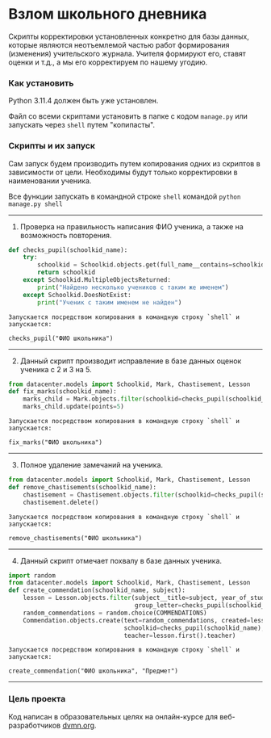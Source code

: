 # Взлом школьного дневника

Скрипты корректировки установленных конкретно для базы данных, которые являются неотъемлемой частью работ формирования (изменения) учительского журнала. 
Учителя формируют его, ставят оценки и т.д., а мы его корректируем по нашему угодию.

### Как установить

Python 3.11.4 должен быть уже установлен.

Файл со всеми скриптами установить в папке с кодом `manage.py` или запускать через `shell` путем "копипасты".

### Скрипты и их запуск 

Сам запуск будем производить путем копирования одних из скриптов в зависимости от цели. 
Необходимы будут только корректировки в наименовании ученика.


Все функции запускать в командной строке `shell`  командой `python manage.py shell`
***
1. Проверка на правильность написания ФИО ученика, а также на возможность повторения.
```Python
def checks_pupil(schoolkid_name):
    try:
        schoolkid = Schoolkid.objects.get(full_name__contains=schoolkid_name, year_of_study=6, group_letter="А")
        return schoolkid
    except Schoolkid.MultipleObjectsReturned:
        print("Найдено несколько учеников с таким же именем")
    except Schoolkid.DoesNotExist:
        print("Ученик с таким именем не найден")
```
    Запускается посредством копирования в командную строку `shell` и запускается: 
```
checks_pupil("ФИО школьника")
```
***
2. Данный скрипт производит исправление в базе данных оценок ученика с 2 и 3 на 5.
``` Python
from datacenter.models import Schoolkid, Mark, Chastisement, Lesson
def fix_marks(schoolkid_name):
    marks_child = Mark.objects.filter(schoolkid=checks_pupil(schoolkid_name), points__in=[2, 3])
    marks_child.update(points=5)
```
    Запускается посредством копирования в командную строку `shell` и запускается: 
```
fix_marks("ФИО школьника")
```
***
3. Полное удаление замечаний на ученика.
```Python
from datacenter.models import Schoolkid, Mark, Chastisement, Lesson
def remove_chastisements(schoolkid_name):
    chastisement = Chastisement.objects.filter(schoolkid=checks_pupil(schoolkid_name))
    chastisement.delete()
```
    Запускается посредством копирования в командную строку `shell` и запускается: 
```
remove_chastisements("ФИО школьника")
```
***
4. Данный скрипт отмечает похвалу в базе данных ученика.
```Python
import random
from datacenter.models import Schoolkid, Mark, Chastisement, Lesson
def create_commendation(schoolkid_name, subject):
    lesson = Lesson.objects.filter(subject__title=subject, year_of_study=checks_pupil(schoolkid_name).year_of_study,
                                   group_letter=checks_pupil(schoolkid_name).group_letter).order_by("subject")
    random_commendations = random.choice(COMMENDATIONS)
    Commendation.objects.create(text=random_commendations, created=lesson.first().date,
                                schoolkid=checks_pupil(schoolkid_name), subject=lesson.first().subject,
                                teacher=lesson.first().teacher)
```
    Запускается посредством копирования в командную строку `shell` и запускается: 
```
create_commendation("ФИО школьника", "Предмет")
```
***
### Цель проекта
Код написан в образовательных целях на онлайн-курсе для веб-разработчиков [dvmn.org](https://dvmn.org/).